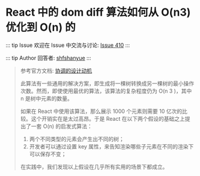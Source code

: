 # React 中的 dom diff 算法如何从 O(n3) 优化到 O(n) 的



::: tip Issue 
 欢迎在 Issue 中交流与讨论: [Issue 410](https://github.com/shfshanyue/Daily-Question/issues/410) 
:::

::: tip Author 
回答者: [shfshanyue](https://github.com/shfshanyue) 
:::

> 参考官方文档: [协调的设计动机](https://zh-hans.reactjs.org/docs/reconciliation.html#motivation)
>
> 此算法有一些通用的解决方案，即生成将一棵树转换成另一棵树的最小操作次数。然而，即使使用最优的算法，该算法的复杂程度仍为 O(n 3 )，其中 n 是树中元素的数量。
> 
> 如果在 React 中使用该算法，那么展示 1000 个元素则需要 10 亿次的比较。这个开销实在是太过高昂。于是 React 在以下两个假设的基础之上提出了一套 O(n) 的启发式算法：
> 
> 1. 两个不同类型的元素会产生出不同的树；
> 1. 开发者可以通过设置 key 属性，来告知渲染哪些子元素在不同的渲染下可以保存不变；
>
> 在实践中，我们发现以上假设在几乎所有实用的场景下都成立。

